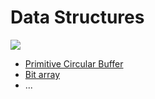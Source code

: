 # Data Structures

![](https://docs.oracle.com/javase/tutorial/figures/java/objects-tenElementArray.gif)

- [Primitive Circular Buffer](Primitive-Circular-Buffer) 
- [Bit array](Bit-Array)  
- ...

